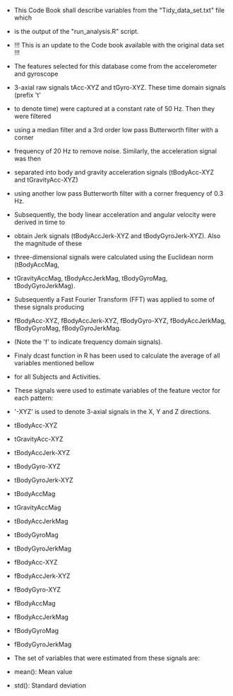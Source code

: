 * This Code Book shall describe variables from the "Tidy_data_set.txt" file which
* is the output of the "run_analysis.R" script.

* !!! This is an update to the Code book available with the original data set !!!

* The features selected for this database come from the accelerometer and gyroscope 
* 3-axial raw signals tAcc-XYZ and tGyro-XYZ. These time domain signals (prefix 't' 
* to denote time) were captured at a constant rate of 50 Hz. Then they were filtered 
* using a median filter and a 3rd order low pass Butterworth filter with a corner 
* frequency of 20 Hz to remove noise. Similarly, the acceleration signal was then 
* separated into body and gravity acceleration signals (tBodyAcc-XYZ and tGravityAcc-XYZ) 
* using another low pass Butterworth filter with a corner frequency of 0.3 Hz. 

* Subsequently, the body linear acceleration and angular velocity were derived in time to 
* obtain Jerk signals (tBodyAccJerk-XYZ and tBodyGyroJerk-XYZ). Also the magnitude of these
* three-dimensional signals were calculated using the Euclidean norm (tBodyAccMag, 
* tGravityAccMag, tBodyAccJerkMag, tBodyGyroMag, tBodyGyroJerkMag). 

* Subsequently a Fast Fourier Transform (FFT) was applied to some of these signals producing 
* fBodyAcc-XYZ, fBodyAccJerk-XYZ, fBodyGyro-XYZ, fBodyAccJerkMag, fBodyGyroMag, fBodyGyroJerkMag.
* (Note the 'f' to indicate frequency domain signals). 

* Finaly dcast function in R has been used to calculate the average of all variables mentioned bellow
* for all Subjects and Activities.

* These signals were used to estimate variables of the feature vector for each pattern:  
* '-XYZ' is used to denote 3-axial signals in the X, Y and Z directions.

* tBodyAcc-XYZ
* tGravityAcc-XYZ
* tBodyAccJerk-XYZ
* tBodyGyro-XYZ
* tBodyGyroJerk-XYZ
* tBodyAccMag
* tGravityAccMag
* tBodyAccJerkMag
* tBodyGyroMag
* tBodyGyroJerkMag
* fBodyAcc-XYZ
* fBodyAccJerk-XYZ
* fBodyGyro-XYZ
* fBodyAccMag
* fBodyAccJerkMag
* fBodyGyroMag
* fBodyGyroJerkMag

* The set of variables that were estimated from these signals are: 

* mean(): Mean value
* std(): Standard deviation
